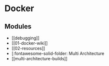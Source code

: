 Docker
===

Modules
---

- [[debugging]]
- [[01-docker-wiki]]
- [[02-resources]]
- [:fontawesome-solid-folder: Multi Architecture
- [[multi-architecture-builds]]
